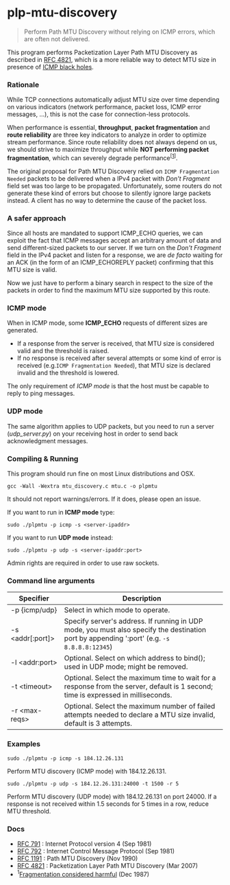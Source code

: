 # plp-mtu-discovery
>  Perform Path MTU Discovery without relying on ICMP errors, which are often not delivered.

This program performs Packetization Layer Path MTU Discovery as described in [RFC 4821](https://tools.ietf.org/html/rfc4821), which is a more reliable way to detect MTU size in presence of [ICMP black holes](https://en.wikipedia.org/wiki/Path_MTU_Discovery#Problems).

### Rationale

While TCP connections automatically adjust MTU size over time depending on various indicators (network performance, packet loss, ICMP error messages, ...), this is not the case for connection-less protocols.

When performance is essential, **throughput**, **packet fragmentation** and **route reliability** are three key indicators to analyze in order to optimize stream performance. Since route reliability does not always depend on us, we should strive to maximize throughput while **NOT performing packet fragmentation**, which can severely degrade performance<sup>[[1](http://www.hpl.hp.com/techreports/Compaq-DEC/WRL-87-3.pdf)]</sup>.

The original proposal for Path MTU Discovery relied on `ICMP Fragmentation Needed` packets to be delivered when a IPv4 packet with *Don't Fragment* field set was too large to be propagated. Unfortunately, some routers do not generate these kind of errors but choose to silently ignore large packets instead. A client has no way to determine the cause of the packet loss.

### A safer approach

Since all hosts are mandated to support ICMP_ECHO queries, we can exploit the fact that ICMP messages accept an arbitrary amount of data and send different-sized packets to our server. If we turn on the *Don't Fragment* field in the IPv4 packet and listen for a response, we are *de facto* waiting for an ACK (in the form of an ICMP_ECHOREPLY packet) confirming that this MTU size is valid.

Now we just have to perform a binary search in respect to the size of the packets in order to find the maximum MTU size supported by this route.

### ICMP mode

When in ICMP mode, some **ICMP_ECHO** requests of different sizes are generated.
- If a response from the server is received, that MTU size is considered valid and the threshold is raised.
- If no response is received after several attempts or some kind of error is received (e.g.`ICMP Fragmentation Needed`), that MTU size is declared invalid and the threshold is lowered.

The only requirement of *ICMP mode* is that the host must be capable to reply to ping messages.

### UDP mode

The same algorithm applies to UDP packets, but you need to run a server (*udp_server.py*) on your receiving host in order to send back acknowledgment messages.

### Compiling & Running

This program should run fine on most Linux distributions and OSX.
```
gcc -Wall -Wextra mtu_discovery.c mtu.c -o plpmtu
```

It should not report warnings/errors. If it does, please open an issue.

If you want to run in **ICMP mode** type:
```
sudo ./plpmtu -p icmp -s <server-ipaddr>
```
If you want to run **UDP mode** instead:
```
sudo ./plpmtu -p udp -s <server-ipaddr:port>
```

Admin rights are required in order to use raw sockets.

### Command line arguments

| Specifier | Description |
| --- | --- |
| -p {icmp/udp} | Select in which mode to operate.
| -s &lt;addr[:port]&gt; | Specify server's address. If running in UDP mode, you must also specify the destination port by appending ':port' (e.g. `-s 8.8.8.8:12345`) |
| -l &lt;addr:port&gt; | Optional. Select on which address to bind(); used in UDP mode; might be removed. |
| -t &lt;timeout&gt; | Optional. Select the maximum time to wait for a response from the server, default is 1 second; time is expressed in milliseconds. |
| -r &lt;max-reqs&gt; | Optional. Select the maximum number of failed attempts needed to declare a MTU size invalid, default is 3 attempts. |

### Examples

```
sudo ./plpmtu -p icmp -s 184.12.26.131
```
Perform MTU discovery (ICMP mode) with 184.12.26.131. 
```
sudo ./plpmtu -p udp -s 184.12.26.131:24000 -t 1500 -r 5
```
Perform MTU discovery (UDP mode) with 184.12.26.131 on port 24000. If a response is not received within 1.5 seconds for 5 times in a row, reduce MTU threshold.

### Docs

- [RFC 791](https://tools.ietf.org/html/rfc791) : Internet Protocol version 4 (Sep 1981)
- [RFC 792](https://tools.ietf.org/html/rfc792) : Internet Control Message Protocol (Sep 1981)
- [RFC 1191](https://tools.ietf.org/html/rfc1191) : Path MTU Discovery (Nov 1990)
- [RFC 4821](https://tools.ietf.org/html/rfc4821) : Packetization Layer Path MTU Discovery (Mar 2007)
- <sup>1</sup>[Fragmentation considered harmful](http://www.hpl.hp.com/techreports/Compaq-DEC/WRL-87-3.pdf) (Dec 1987)
